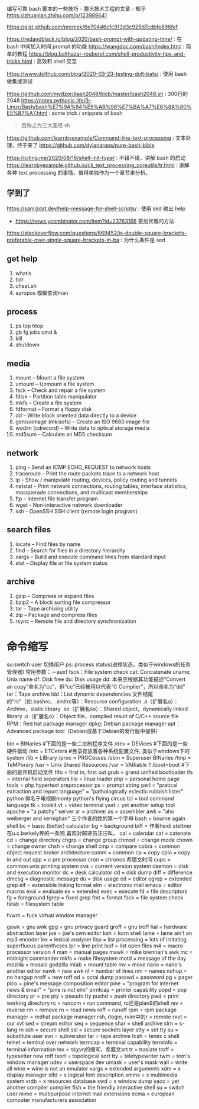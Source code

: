 编写可靠 bash 脚本的一些技巧 - 腾讯技术工程的文章 - 知乎
https://zhuanlan.zhihu.com/p/123989641

https://gist.github.com/premek/6e70446cfc913d3c929d7cdbfe896fef

https://redandblack.io/blog/2020/bash-prompt-with-updating-time/ : 在bash 中间加入时间 prompt 的功能
https://wangdoc.com/bash/index.html : 简单的教程
https://blog.balthazar-rouberol.com/shell-productivity-tips-and-tricks.html : 高效和 shell 交互

https://www.dolthub.com/blog/2020-03-23-testing-dolt-bats/ : 使用 bash 做集成测试

https://github.com/mydzor/bash2048/blob/master/bash2048.sh : 300行的2048
https://notes.pythonic.life/3-Linux/Bash/bash%E7%9A%84%E9%AB%98%E7%BA%A7%E6%8A%80%E5%B7%A7.html : some trick / snippets of bash

> 且称之为三大圣经
sh

https://github.com/learnbyexample/Command-line-text-processing : 文本处理，终于来了
https://github.com/dylanaraps/pure-bash-bible

https://cjting.me/2020/08/16/shell-init-type/ : 不错不错，讲解 bash 的启动
https://learnbyexample.github.io/cli_text_processing_coreutils/tr.html : 讲解各种 text processing 的事情，值得单独作为一个章节来分析。

## 学到了
https://samizdat.dev/help-message-for-shell-scripts/ : 使用 sed 输出 help
  - https://news.ycombinator.com/item?id=23763166 更加优雅的方法

https://stackoverflow.com/questions/669452/is-double-square-brackets-preferable-over-single-square-brackets-in-ba : 为什么条件是 sed

## get help
1. whatis
2. tldr
3. cheat.sh
4. apropos 模糊查询man

## process
1. ps top htop
2. gb fg  jobs       cmd &
3. kill
4. shutdown

## media
1. mount – Mount a file system
1. umount – Unmount a file system
1. fsck – Check and repair a file system
1. fdisk – Partition table manipulator
1. mkfs – Create a file system
1. fdformat – Format a floppy disk
1. dd – Write block oriented data directly to a device
1. genisoimage (mkisofs) – Create an ISO 9660 image file
1. wodim (cdrecord) – Write data to optical storage media
1. md5sum – Calculate an MD5 checksum

## network
1. ping - Send an ICMP ECHO\_REQUEST to network hosts
1. traceroute - Print the route packets trace to a network host
1. ip - Show / manipulate routing, devices, policy routing and tunnels
1. netstat - Print network connections, routing tables, interface statistics, masquerade connections, and multicast memberships
1. ftp - Internet file transfer program
1. wget - Non-interactive network downloader
1. ssh - OpenSSH SSH client (remote login program)

## search files
1. locate – Find files by name
1. find – Search for files in a directory hierarchy
1. xargs – Build and execute command lines from standard input
1. stat – Display file or file system status

## archive
1. gzip – Compress or expand files
1. bzip2 – A block sorting file compressor
1. tar – Tape archiving utility
1. zip – Package and compress files
1. rsync – Remote file and directory synchronization

# 命令缩写
su:switch user 切换用户
ps: process status(进程状态，类似于windows的任务管理器) 常用参数：－auxf
fsck：File system check
cat: Concatenate
uname: Unix name
df: Disk free
du: Disk usage
dd: 本来应根据其功能描述“Convert an copy”命名为“cc”，但“cc”已经被用以代表“C Complier”，所以命名为“dd”
tar：Tape archive
ldd：List dynamic dependencies
文件结尾的"rc"（如.bashrc、.xinitrc等）：Resource configuration
.a（扩展名a）：Archive，static library
.so（扩展名so）：Shared object，dynamically linked library
.o（扩展名o）：Object file，complied result of C/C++ source file
RPM：Red hat package manager
dpkg: Debian package manager
apt：Advanced package tool（Debian或基于Debian的发行版中提供）

bin = BINaries #下面的是一些二进制程序文件
/dev = DEVices  #下面的是一些硬件驱动
/etc = ETCetera #目录存放着各种系统配置文件, 类似于windows下的system
/lib = LIBrary
/proc = PROCesses
/sbin = Superuser BINaries
/tmp = TeMPorary
/usr = Unix Shared Resources
/var = VARiable ?
/boot=boot #下面的是开机启动文件
fifo = first in, first out
grub = grand unified bootloader
ifs = internal field seperators
lilo = linux loader
php = personal home page tools = php hypertext preprocessor
ps = prompt string
perl = "pratical extraction and report language" = "pathologically eclectic rubbish lister"
python 得名于电视剧monty python's flying circus
tcl = tool command language
tk = toolkit
vt = video terminal
yast = yet another setup tool
apache = "a patchy" server
ar = archiver
as = assembler
awk = "aho weiberger and kernighan" 三个作者的姓的第一个字母
bash = bourne again shell
bc = basic (better) calculator
bg = background
biff = 作者heidi stettner在u.c.berkely养的一条狗,喜欢对邮递员汪汪叫。
cal = calendar
cat = catenate
cd = change directory
chgrp = change group
chmod = change mode
chown = change owner
chsh = change shell
cmp = compare
cobra = common object request broker architecture
comm = common
cp = copy
cpio = copy in and out
cpp = c pre processor
cron = chronos 希腊文时间
cups = common unix printing system
cvs = current version system
daemon = disk and execution monitor
dc = desk calculator
dd = disk dump
diff = difference
dmesg = diagnostic message
du = disk usage
ed = editor
egrep = extended grep
elf = extensible linking format
elm = electronic mail
emacs = editor macros
eval = evaluate
ex = extended
exec = execute
fd = file descriptors
fg = foreground
fgrep = fixed grep
fmt = format
fsck = file system check
fstab = filesystem table

fvwm = fuck virtual window manager

gawk = gnu awk
gpg = gnu privacy guard
groff = gnu troff
hal = hardware abstraction layer
joe = joe's own editor
ksh = korn shell
lame = lame ain't an mp3 encoder
lex = lexical analyser
lisp = list processing = lots of irritating superfluous parentheses
lpr = line print
lsof = list open files
m4 = macro processor version 4
man = manual pages
mawk = mike brennan's awk
mc = midnight commander
mkfs = make filesystem
motd = message of the day
mozilla = mosaic godzilla
mtab = mount table
mv = move
nano = nano's another editor
nawk = new awk
nl = number of lines
nm = names
nohup = no hangup
nroff = new roff
od = octal dump
passwd = password
pg = pager
pico = pine's message composition editor
pine = "program for internet news & email" = "pine is not elm"
pirntcap = printer capability
popd = pop directory
pr = pre
pty = pseudo tty
pushd = push directory
pwd = print working directory
rc = runcom = run command, rc还是plan9的shell
rev = reverse
rm = remove
rn = read news
roff = runoff
rpm = rpm package manager = redhat package manager
rsh, rlogin, rvim中的r = remote
rxvt = our xvt
sed = stream editor
seq = sequence
shar = shell archive
slrn = s-lang rn
ssh = secure shell
ssl = secure sockets layer
stty = set tty
su = substitute user
svn = subversion
tar = tape archive
tcsh = tenex c shell
telnet = teminal over network
termcap = terminal capability
terminfo = terminal information
tex = τέχνη的缩写，希腊文art
tr = traslate
troff = typesetter new roff
tsort = topological sort
tty = teletypewriter
twm = tom's window manager
udev = userspace dev
umask = user's mask
wall = write all
wine = wine is not an emulator
xargs = extended arguments
xdm = x display manager
xlfd = x logical font description
xmms = x multimedia system
xrdb = x resources database
xwd = x window dump
yacc = yet another compiler compiler
fish = the friendly interactive shell
su = switch user
mime = multipurpose internet mail extensions
ecma = european computer manufacturers association
